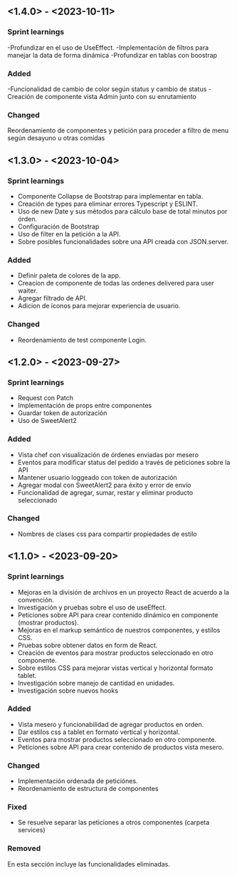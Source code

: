## <1.4.0> - <2023-10-11>

### Sprint learnings
-Profundizar en el uso de UseEffect.
-Implementación de filtros para manejar la data de forma dinámica
-Profundizar en tablas con boostrap

### Added
-Funcionalidad de cambio de color según status y cambio de status
-Creación de componente vista Admin junto con su enrutamiento

### Changed
Reordenamiento de componentes y petición para proceder a filtro de menu según desayuno u otras comidas

## <1.3.0> - <2023-10-04>

### Sprint learnings
- Componente Collapse de Bootstrap para implementar en tabla. 
- Creación de types para eliminar errores Typescript y ESLINT. 
- Uso de new Date y sus métodos para cálculo base de total minutos por órden. 
- Configuración de Bootstrap
- Uso de filter en la petición a la API.
- Sobre posibles funcionalidades sobre una API creada con JSON.server.  


### Added
- Definir paleta de colores de la app. 
- Creacion de componente de todas las ordenes delivered para user waiter.
- Agregar filtrado de API.
- Adicion de íconos para mejorar experiencia de usuario. 

### Changed
- Reordenamiento de test componente Login. 


## <1.2.0> - <2023-09-27>

### Sprint learnings
- Request con Patch
- Implementación de props entre componentes
- Guardar token de autorización
- Uso de SweetAlert2

### Added
- Vista chef con visualización de órdenes enviadas por mesero
- Eventos para modificar status del pedido a través de peticiones sobre la API
- Mantener usuario loggeado con token de autorización
- Agregar modal con SweetAlert2 para éxito y error de envío
- Funcionalidad de agregar, sumar, restar y eliminar producto seleccionado

### Changed
- Nombres de clases css para compartir propiedades de estilo 


## <1.1.0> - <2023-09-20>

### Sprint learnings

- Mejoras en la división de archivos en un proyecto React de acuerdo a la convención. 
- Investigación y pruebas sobre el uso de useEffect. 
- Peticiones sobre API para crear contenido dinámico en componente (mostrar productos).
- Mejoras en el markup semántico de nuestros componentes, y estilos CSS. 
- Pruebas sobre obtener datos en form de React. 
- Creación de eventos para mostrar productos seleccionado en otro componente. 
- Sobre estilos CSS para mejorar vistas vertical y horizontal formato tablet. 
- Investigación sobre manejo de cantidad en unidades. 
- Investigación sobre nuevos hooks 

### Added

- Vista mesero y funcionabilidad de agregar productos en orden. 
- Dar estilos css a tablet en formato vertical y horizontal.
- Eventos para mostrar productos seleccionado en otro componente. 
- Peticiones sobre API para crear contenido de productos vista mesero.

### Changed

- Implementación ordenada de peticiónes.
- Reordenamiento de estructura de componentes

### Fixed

- Se resuelve separar las peticiones a otros componentes (carpeta services)

### Removed

En esta sección incluye las funcionalidades eliminadas.